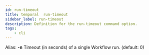 ```yaml
---
id: run-timeout
title: temporal  run-timeout
sidebar_label: run-timeout
description: Definition for the run-timeout command option.
tags:
	- cli
---
```


Alias: **-n**
Timeout (in seconds) of a single Workflow run. (default: 0)
